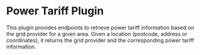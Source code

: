 Power Tariff Plugin
=======
This plugin provides endpoints to retrieve power tariff information based on the grid provider for a given area.
Given a location (postcode, address or coordinates), it returns the grid provider and the corresponding power tariff information.

